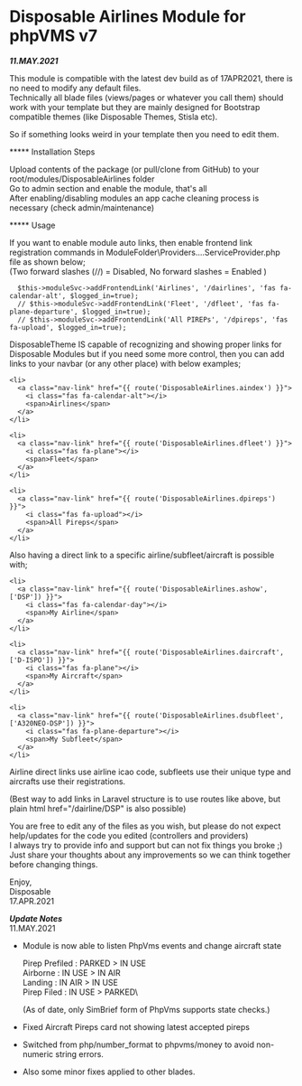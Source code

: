 # Disposable Airlines Module for phpVMS v7
***11.MAY.2021***

This module is compatible with the latest dev build as of 17APR2021, there is no need to modify any default files.\
Technically all blade files (views/pages or whatever you call them) should work with your template but they are mainly designed for Bootstrap compatible themes (like Disposable Themes, Stisla etc). 

So if something looks weird in your template then you need to edit them.

***** Installation Steps 

Upload contents of the package (or pull/clone from GitHub) to your root/modules/DisposableAirlines folder\
Go to admin section and enable the module, that's all\
After enabling/disabling modules an app cache cleaning process is necessary (check admin/maintenance)

***** Usage

If you want to enable module auto links, then enable frontend link registration commands in ModuleFolder\Providers\....ServiceProvider.php file as shown below;\
(Two forward slashes (//) = Disabled, No forward slashes = Enabled )

```
  $this->moduleSvc->addFrontendLink('Airlines', '/dairlines', 'fas fa-calendar-alt', $logged_in=true);
  // $this->moduleSvc->addFrontendLink('Fleet', '/dfleet', 'fas fa-plane-departure', $logged_in=true);
  // $this->moduleSvc->addFrontendLink('All PIREPs', '/dpireps', 'fas fa-upload', $logged_in=true);
```
    
DisposableTheme IS capable of recognizing and showing proper links for Disposable Modules but if you need some more control, then you can add links to your navbar (or any other place) with below examples;

```
<li>
  <a class="nav-link" href="{{ route('DisposableAirlines.aindex') }}">
    <i class="fas fa-calendar-alt"></i>
    <span>Airlines</span>
  </a>
</li>

<li>
  <a class="nav-link" href="{{ route('DisposableAirlines.dfleet') }}">
    <i class="fas fa-plane"></i>
    <span>Fleet</span>
  </a>
</li>

<li>
  <a class="nav-link" href="{{ route('DisposableAirlines.dpireps') }}">
    <i class="fas fa-upload"></i>
    <span>All Pireps</span>
  </a>
</li>
```

Also having a direct link to a specific airline/subfleet/aircraft is possible with;

```
<li>
  <a class="nav-link" href="{{ route('DisposableAirlines.ashow', ['DSP']) }}">
    <i class="fas fa-calendar-day"></i>
    <span>My Airline</span>
  </a>
</li>

<li>
  <a class="nav-link" href="{{ route('DisposableAirlines.daircraft', ['D-ISPO']) }}">
    <i class="fas fa-plane"></i>
    <span>My Aircraft</span>
  </a>
</li>

<li>
  <a class="nav-link" href="{{ route('DisposableAirlines.dsubfleet', ['A320NEO-DSP']) }}">
    <i class="fas fa-plane-departure"></i>
    <span>My Subfleet</span>
  </a>
</li>
```

Airline direct links use airline icao code, subfleets use their unique type and aircrafts use their registrations.

(Best way to add links in Laravel structure is to use routes like above, but plain html href="/dairline/DSP" is also possible)

You are free to edit any of the files as you wish, but please do not expect help/updates for the code you edited (controllers and providers)\
I always try to provide info and support but can not fix things you broke ;) Just share your thoughts about any improvements so we can think together before changing things.

Enjoy,\
Disposable\
17.APR.2021

***Update Notes***\
11.MAY.2021
* Module is now able to listen PhpVms events and change aircraft state

  Pirep Prefiled : PARKED > IN USE\
  Airborne       : IN USE > IN AIR\
  Landing        : IN AIR > IN USE\
  Pirep Filed    : IN USE > PARKED\

  (As of date, only SimBrief form of PhpVms supports state checks.)
* Fixed Aircraft Pireps card not showing latest accepted pireps
* Switched from php/number_format to phpvms/money to avoid non-numeric string errors.
* Also some minor fixes applied to other blades.
